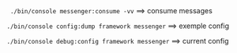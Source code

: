 ## 

` ./bin/console messenger:consume -vv` ==> consume messages

 `./bin/console config:dump framework messenger` ==> exemple config

  `./bin/console debug:config framework messenger` ==> current config

